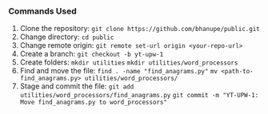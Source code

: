 
### Commands Used
1. Clone the repository:
   `git clone https://github.com/bhanupe/public.git`
2. Change directory:
   `cd public`
3. Change remote origin:
   `git remote set-url origin <your-repo-url>`
4. Create a branch:
   `git checkout -b yt-upw-1`
5. Create folders:
   `mkdir utilities`
   `mkdir utilities/word_processors`
6. Find and move the file:
   `find . -name "find_anagrams.py"`
   `mv <path-to-find_anagrams.py> utilities/word_processors/`
7. Stage and commit the file:
   `git add utilities/word_processors/find_anagrams.py`
   `git commit -m "YT-UPW-1: Move find_anagrams.py to word_processors"`
